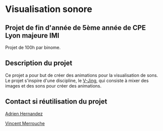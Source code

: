 # Visualisation sonore
## Projet de fin d'année de 5ème année de CPE Lyon majeure IMI
Projet de 100h par binome. 

## Description du projet
Ce projet a pour but de créer des animations pour la visualisation de sons. Le projet s'inspire d'une discipline, le [V-Jing](https://fr.wikipedia.org/wiki/Vid%C3%A9o-jockey), qui consiste à mixer des images et des sons pour créer des animations.



## Contact si réutilisation du projet 
[Adrien Hernandez](mailto:adrien.hernandez@cpe.fr)

[Vincent Merrouche](mailto:vincent.merrouche@cpe.fr)